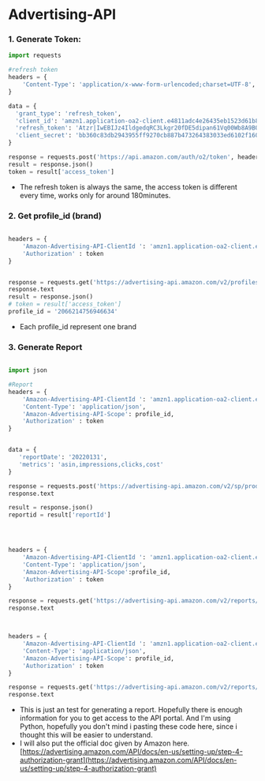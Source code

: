 # Advertising-API
### 1. Generate Token: 
```python
import requests

#refresh token
headers = {
    'Content-Type': 'application/x-www-form-urlencoded;charset=UTF-8',
}

data = {
  'grant_type': 'refresh_token',
  'client_id': 'amzn1.application-oa2-client.e4811adc4e26435eb1523d61b8536ac1',
  'refresh_token': 'Atzr|IwEBIJz4IldgedqRC3Lkgr20fDE5dipan61Vq00Wb8A9BQobFPDhJpiro-FJbZPPd_dsQPKn8zVkLL9BCU_094JqVJFScQgtA6r7_NxCRP8Kl6mxGsp5vBpDioiOqDaPg2XvYzWCQf_leX6a2miJTcoCRrDpl0N9hT1daOopJpbSa7GMqRB8Mmdjc7fTQ6EQXr8F2YkGSaWHdgWaRyLaDEE7fBl4-RT8F-YuGdg58J_bKSfWUF7znki3r75WhBHWR-EXd4swMUPrfE-E4AQ4K9-cw6h4GZEq3J9Y4fBZnGlDJEa72oRZT-yn1k-alZ7oEWcUkzgL79WiMBYDkgEmnZgBZ0u4YeW9wNaYKpQgv5GDvX097fE_NPrC02vroTbtCXYwwoAg7k-G6eY0dGukgccEJ8rqD2lUUDJWzy20-xHT2sitTeTF0WYOgS41rWnn3bkS8mugIy6h5P-casd00oZ3xGSdHQExIB3F0TDs_o1wYLlRzyAi9ZxOqdH2WK5LwvOSD3JDbIWqRDpubKiF5IcGgb1cZSm7B_wy1UdRYHVpr9CVew',
  'client_secret': 'bb360c83db2943955ff9270cb887b473264383033ed6102f160ffd4fa1e74882'
}

response = requests.post('https://api.amazon.com/auth/o2/token', headers=headers, data=data)
result = response.json()
token = result['access_token']

```
* The refresh token is always the same, the access token is different every time, works only for around 180minutes. 

### 2. Get profile_id (brand)

```python

headers = {
    'Amazon-Advertising-API-ClientId ': 'amzn1.application-oa2-client.e4811adc4e26435eb1523d61b8536ac1',
    'Authorization' : token
}


response = requests.get('https://advertising-api.amazon.com/v2/profiles', headers=headers)
response.text
result = response.json()
# token = result['access_token']
profile_id = '2066214756946634'

```
* Each profile_id represent one brand
### 3. Generate Report 

```python

import json

#Report
headers = {
    'Amazon-Advertising-API-ClientId ': 'amzn1.application-oa2-client.e4811adc4e26435eb1523d61b8536ac1',
    'Content-Type': 'application/json',
    'Amazon-Advertising-API-Scope': profile_id,
    'Authorization' : token
}


data = {
   'reportDate': '20220131',
   'metrics': 'asin,impressions,clicks,cost'
}

response = requests.post('https://advertising-api.amazon.com/v2/sp/productAds/report', headers=headers, json = data)
response.text

result = response.json()
reportid = result['reportId']




headers = {
    'Amazon-Advertising-API-ClientId ': 'amzn1.application-oa2-client.e4811adc4e26435eb1523d61b8536ac1',
    'Content-Type': 'application/json',
    'Amazon-Advertising-API-Scope':profile_id,
    'Authorization' : token
}

response = requests.get('https://advertising-api.amazon.com/v2/reports/' + reportid, headers=headers)
response.text



headers = {
    'Amazon-Advertising-API-ClientId ': 'amzn1.application-oa2-client.e4811adc4e26435eb1523d61b8536ac1',
    'Content-Type': 'application/json',
    'Amazon-Advertising-API-Scope': profile_id,
    'Authorization' : token
}

response = requests.get('https://advertising-api.amazon.com/v2/reports/' + reportid + '/download', headers=headers,allow_redirects=True)
response.text

```
* This is just an test for generating a report. Hopefully there is enough information for you to get access to the API portal. And I'm using Python, hopefully you don't mind i pasting these code here, since i thought this will be easier to understand.
* I will also put the official doc given by Amazon here. 
[https://advertising.amazon.com/API/docs/en-us/setting-up/step-4-authorization-grant](https://advertising.amazon.com/API/docs/en-us/setting-up/step-4-authorization-grant)
